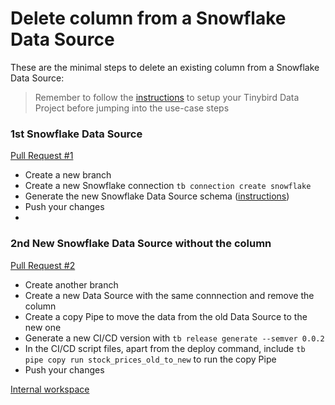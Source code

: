 # Delete column from a Snowflake Data Source

These are the minimal steps to delete an existing column from a Snowflake Data Source:

> Remember to follow the [instructions](../README.md) to setup your Tinybird Data Project before jumping into the use-case steps

### 1st Snowflake Data Source

[Pull Request #1](https://github.com/tinybirdco/use-case-examples/pull/73)

- Create a new branch
- Create a new Snowflake connection `tb connection create snowflake`
- Generate the new Snowflake Data Source schema ([instructions](https://www.tinybird.co/docs/ingest/snowflake.html))
- Push your changes
-

### 2nd New Snowflake Data Source without the column

[Pull Request #2](https://github.com/tinybirdco/use-case-examples/pull/74)

- Create another branch
- Create a new Data Source with the same connnection and remove the column
- Create a copy Pipe to move the data from the old Data Source to the new one
- Generate a new CI/CD version with `tb release generate --semver 0.0.2`
- In the CI/CD script files, apart from the deploy command, include `tb pipe copy run stock_prices_old_to_new` to run the copy Pipe
- Push your changes

[Internal workspace](https://ui.tinybird.co/47b16c48-4aa3-4dbc-a4f9-941cdb8011e7/dashboard)
